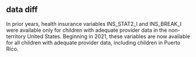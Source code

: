 ## data diff
In prior years, health insurance variables INS_STAT2_I and INS_BREAK_I were available only for children with adequate provider data in the non-territory United States. Beginning in 2021, these variables are now available for all children with adequate provider data, including children in Puerto Rico.